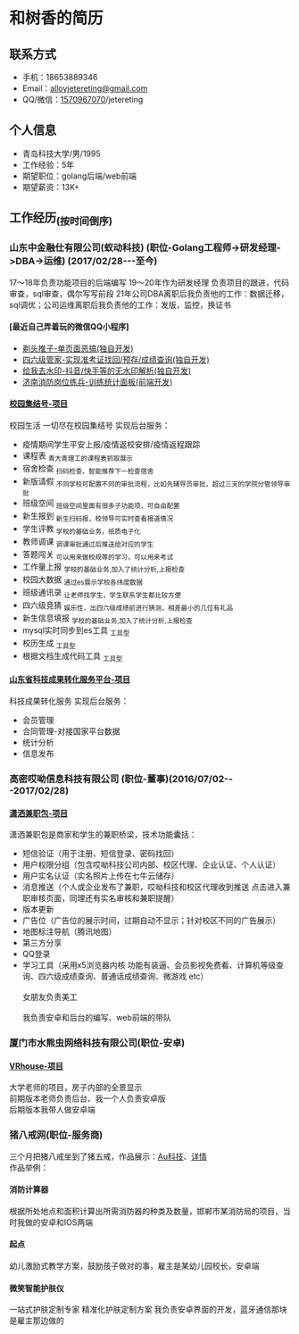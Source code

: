 和树香的简历
====

联系方式
----
* 手机：18653889346
* Email：alloyjetereting@gmail.com
* QQ/微信：[1570967070](mqqwpa://im/chat?chat_type=wpa&uin=1570967070)/jetereting


个人信息
----
* 青岛科技大学/男/1995
* 工作经验：5年
* 期望职位：golang后端/web前端
* 期望薪资：13K+


工作经历<sub>(按时间倒序)</sub>
----
### 山东中金融仕有限公司(蚁动科技) (职位-Golang工程师->研发经理->DBA->运维) (2017/02/28---至今)
17～18年负责功能项目的后端编写
19～20年作为研发经理 负责项目的跟进，代码审查，sql审查，偶尔写写前段
21年公司DBA离职后我负责他的工作：数据迁移，sql调优；公司运维离职后我负责他的工作：发版，监控，换证书

#### [最近自己弄着玩的微信QQ小程序]
* [剃头推子-单页面恶搞(独自开发)](https://user-images.githubusercontent.com/7202516/66696219-965b7280-ecfc-11e9-9f4e-dc312afbe7ab.jpg)
* [四六级管家-实现准考证找回/预存/成绩查询(独自开发)](https://user-images.githubusercontent.com/7202516/66696220-965b7280-ecfc-11e9-8b09-171dd4700c5a.jpg)
* [给我去水印-抖音/快手等的无水印解析(独自开发)](https://user-images.githubusercontent.com/3080820/68095428-83475700-fee4-11e9-80f5-f985d516baaf.jpg)
* [济南消防岗位练兵-训练统计面板(前端开发)](https://user-images.githubusercontent.com/11585188/78337687-f3f1bd00-75c3-11ea-8c4e-a88ed63c4dcb.png)

#### [校园集结号-项目](http://www.antlinker.com/index.html)
校园生活 一切尽在校园集结号 实现后台服务：
* 疫情期间学生平安上报/疫情返校安排/疫情返程跟踪
* 课程表 <sub>青大青理工的课程表抓取展示</sub>
* 宿舍检查 <sub>扫码检查，智能推荐下一检查宿舍</sub>
* 新版请假 <sub>不同学校可配置不同的审批流程，比如先辅导员审批，超过三天的学院分管领导审批</sub>
* 班级空间 <sub>班级空间里面有很多子功能项，可自由配置</sub>
* 新生报到 <sub>新生扫码报，校领导可实时查看报道情况</sub>
* 学生评教 <sub>学校的基础业务，纸质电子化</sub>
* 教师调课 <sub>调课审批通过后推送给对应的学生</sub>
* 答题闯关 <sub>可以用来做校规等的学习，可以用来考试</sub>
* 工作量上报 <sub>学校的基础业务,加入了统计分析,上报检查</sub>
* 校园大数据 <sub>通过es展示学校各纬度数据</sub>
* 班级通讯录 <sub>让老师找学生，学生联系学生都比较方便</sub>
* 四六级竞猜 <sub>娱乐性，出四六级成绩前进行猜测，相差最小的几位有礼品</sub>
* 新生信息填报 <sub>学校的基础业务,加入了统计分析,上报检查</sub>
* mysql实时同步到es工具 <sub>工具型</sub>
* 校历生成 <sub>工具型</sub>
* 根据文档生成代码工具 <sub>工具型</sub>
#### [山东省科技成果转化服务平台-项目](http://www.sdjssc.com/)
科技成果转化服务 实现后台服务：
* 会员管理
* 合同管理-对接国家平台数据
* 统计分析
* 信息发布


### 高密哎呦信息科技有限公司 (职位-董事)(2016/07/02---2017/02/28)
#### [潇洒兼职包-项目](https://a.app.qq.com/o/simple.jsp?pkgname=us.eiyou.schoolparttime)
潇洒兼职包是商家和学生的兼职桥梁，技术功能囊括：
* 短信验证（用于注册、短信登录、密码找回）
* 用户权限分组（包含哎呦科技公司内部、校区代理、企业认证、个人认证）
* 用户实名认证（实名照片上传在七牛云储存）
* 消息推送（个人或企业发布了兼职，哎呦科技和校区代理收到推送 点击进入兼职审核页面，同理还有实名审核和兼职提醒）
* 版本更新
* 广告位（广告位的展示时间，过期自动不显示；针对校区不同的广告展示）
* 地图标注导航（腾讯地图）
* 第三方分享 
* QQ登录
* 学习工具（采用x5浏览器内核 功能有装逼、会员影视免费看、计算机等级查询、四六级成绩查询、普通话成绩查询、微游戏 etc）
<br><br>女朋友负责美工
<br><br>我负责安卓和后台的编写、web前端的带队


### 厦门市水熊虫网络科技有限公司(职位-安卓)
#### [VRhouse-项目](https://android.myapp.com/myapp/detail.htm?apkName=us.eiyou.demo_camera)
大学老师的项目，房子内部的全景显示
<br>前期版本老师负责后台、我一个人负责安卓版
<br>后期版本我带人做安卓端

### 猪八戒网(职位-服务商)
三个月把猪八戒坐到了猪五戒，作品展示：[Au科技](https://dev.xiaoyuanjijiehao.com:10010/attach/info/2cd120fc-ed3f-4c15-96bf-4bc520684b02/Au%E7%A7%91%E6%8A%80.jpg)、[详情](https://dev.xiaoyuanjijiehao.com:10010/attach/info/f94b5959-3044-47ae-acec-36b3132c0a05/%E9%A1%B9%E7%9B%AE%E5%B1%95%E7%A4%BA.jpg)
<br>作品举例：
#### 消防计算器
根据所处地点和面积计算出所需消防器的种类及数量，邯郸市某消防局的项目，当时我做的安卓和IOS两端
#### 起点
幼儿激励式教学方案，鼓励孩子做对的事，雇主是某幼儿园校长，安卓端
#### 微笑智能护肤仪
一站式护肤定制专家 精准化护肤定制方案 我负责安卓界面的开发，蓝牙通信那块是雇主那边做的


